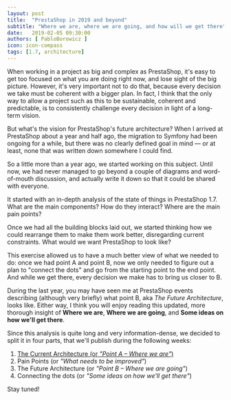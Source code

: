 ```yaml
---
layout: post
title:  "PrestaShop in 2019 and beyond"
subtitle: "Where we are, where we are going, and how will we get there"
date:   2019-02-05 09:30:00
authors: [ PabloBorowicz ]
icon: icon-compass
tags: [1.7, architecture]
---
```


When working in a project as big and complex as PrestaShop, it's easy to get too focused on what you are doing right now, and lose sight of the big picture. However, it's very important not to do that, because every decision we take must be coherent with a bigger plan. In fact, I think that the only way to allow a project such as this to be sustainable, coherent and predictable, is to consistently challenge every decision in light of a long-term vision.

But what's the vision for PrestaShop's future architecture? When I arrived at PrestaShop about a year and half ago, the migration to Symfony had been ongoing for a while, but there was no clearly defined goal in mind — or at least, none that was written down somewhere I could find.

So a little more than a year ago, we started working on this subject. Until now, we had never managed to go beyond a couple of diagrams and word-of-mouth discussion, and actually write it down so that it could be shared with everyone. 

It started with an in-depth analysis of the state of things in PrestaShop 1.7. What are the main components? How do they interact? Where are the main pain points?

Once we had all the building blocks laid out, we started thinking how we could rearrange them to make them work better, disregarding current constraints. What would we want PrestaShop to look like?

This exercise allowed us to have a much better view of what we needed to do: once we had point A and point B, now we only needed to figure out a plan to "connect the dots" and go from the starting point to the end point. And while we get there, every decision we make has to bring us closer to B.

During the last year, you may have seen me at PrestaShop events describing (although very briefly) what point B, aka _The Future Architecture_, looks like. Either way, I think you will enjoy reading this updated, more thorough insight of **Where we are**, **Where we are going**, and **Some ideas on how we'll get there**.

Since this analysis is quite long and very information-dense, we decided to split it in four parts, that we'll publish during the following weeks:

1. [The Current Architecture (or _"Point A – Where we are"_)](/news/prestashop-in-2019-and-beyond-part-1-current-architecture/)
2. Pain Points (or _"What needs to be improved"_)
3. The Future Architecture (or _"Point B – Where we are going"_)
4. Connecting the dots (or _"Some ideas on how we'll get there"_)

Stay tuned!
